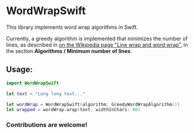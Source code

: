 #  WordWrapSwift

This library implements word wrap algorithms in Swift.

Currently, a greedy algorithm is implemented that minimizes the number of lines,
as described in [on the Wikipedia page "Line wrap and word wrap"](https://en.wikipedia.org/wiki/Line_wrap_and_word_wrap), in the section **Algorithms / Minimum number of lines**.

## Usage:

```swift
import WordWrapSwift

let text = "Long long text..."

let wordWrap = WordWrapSwift(algorithm: GreedyWordWrapAlgorithm())
let wrapped = wordWrap.wrap(text, widthInChars: 80)
```

### Contributions are welcome!
